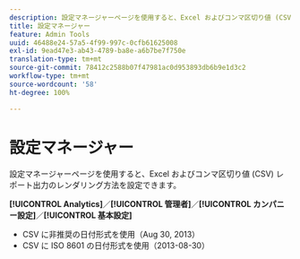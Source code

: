 ```yaml
---
description: 設定マネージャーページを使用すると、Excel およびコンマ区切り値 (CSV) レポート出力のレンダリング方法を設定できます。
title: 設定マネージャー
feature: Admin Tools
uuid: 46488e24-57a5-4f99-997c-0cfb61625008
exl-id: 9ead47e3-ab43-4789-ba8e-a6b7be7f750e
translation-type: tm+mt
source-git-commit: 78412c2588b07f47981ac0d953893db6b9e1d3c2
workflow-type: tm+mt
source-wordcount: '58'
ht-degree: 100%

---
```


# 設定マネージャー

設定マネージャーページを使用すると、Excel およびコンマ区切り値 (CSV) レポート出力のレンダリング方法を設定できます。

**[!UICONTROL Analytics]**／**[!UICONTROL 管理者]**／**[!UICONTROL カンパニー設定]**／**[!UICONTROL 基本設定]**

* CSV に非推奨の日付形式を使用（Aug 30, 2013）
* CSV に ISO 8601 の日付形式を使用（2013-08-30）
